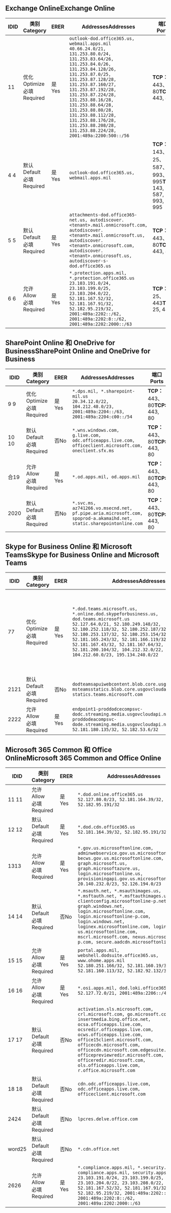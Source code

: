 <!--THIS FILE IS AUTOMATICALLY GENERATED. MANUAL CHANGES WILL BE OVERWRITTEN.-->
<!--Please contact the Office 365 Endpoints team with any questions.-->
<!--USGovDoD endpoints version 2020062900-->
<!--File generated 2020-07-06 08:00:06.0738-->

## <a name="exchange-online"></a><span data-ttu-id="4aee2-101">Exchange Online</span><span class="sxs-lookup"><span data-stu-id="4aee2-101">Exchange Online</span></span>

<span data-ttu-id="4aee2-102">ID</span><span class="sxs-lookup"><span data-stu-id="4aee2-102">ID</span></span> | <span data-ttu-id="4aee2-103">类别</span><span class="sxs-lookup"><span data-stu-id="4aee2-103">Category</span></span> | <span data-ttu-id="4aee2-104">ER</span><span class="sxs-lookup"><span data-stu-id="4aee2-104">ER</span></span> | <span data-ttu-id="4aee2-105">Addresses</span><span class="sxs-lookup"><span data-stu-id="4aee2-105">Addresses</span></span> | <span data-ttu-id="4aee2-106">端口</span><span class="sxs-lookup"><span data-stu-id="4aee2-106">Ports</span></span>
-- | -------------------- | --- | ---------------------------------------------------------------------------------------------------------------------------------------------------------------------------------------------------------------------------------------------------------------------------------------------------------------------------------------------------------------------------------------------- | -------------------------------
<span data-ttu-id="4aee2-107">1</span><span class="sxs-lookup"><span data-stu-id="4aee2-107">1</span></span> | <span data-ttu-id="4aee2-108">优化</span><span class="sxs-lookup"><span data-stu-id="4aee2-108">Optimize</span></span><BR><span data-ttu-id="4aee2-109">必填</span><span class="sxs-lookup"><span data-stu-id="4aee2-109">Required</span></span> | <span data-ttu-id="4aee2-110">是</span><span class="sxs-lookup"><span data-stu-id="4aee2-110">Yes</span></span> | `outlook-dod.office365.us, webmail.apps.mil`<BR>`40.66.24.0/21, 131.253.80.0/24, 131.253.83.64/26, 131.253.84.0/26, 131.253.84.128/26, 131.253.87.0/25, 131.253.87.128/28, 131.253.87.160/27, 131.253.87.192/28, 131.253.87.224/28, 131.253.88.16/28, 131.253.88.64/28, 131.253.88.80/28, 131.253.88.112/28, 131.253.88.176/28, 131.253.88.208/28, 131.253.88.224/28, 2001:489a:2200:500::/56` | <span data-ttu-id="4aee2-111">**TCP：** 443、80</span><span class="sxs-lookup"><span data-stu-id="4aee2-111">**TCP:** 443, 80</span></span>
<span data-ttu-id="4aee2-112">4 </span><span class="sxs-lookup"><span data-stu-id="4aee2-112">4</span></span> | <span data-ttu-id="4aee2-113">默认</span><span class="sxs-lookup"><span data-stu-id="4aee2-113">Default</span></span><BR><span data-ttu-id="4aee2-114">必填</span><span class="sxs-lookup"><span data-stu-id="4aee2-114">Required</span></span> | <span data-ttu-id="4aee2-115">是</span><span class="sxs-lookup"><span data-stu-id="4aee2-115">Yes</span></span> | `outlook-dod.office365.us, webmail.apps.mil` | <span data-ttu-id="4aee2-116">**TCP：** 143、25、587、993、995</span><span class="sxs-lookup"><span data-stu-id="4aee2-116">**TCP:** 143, 25, 587, 993, 995</span></span>
<span data-ttu-id="4aee2-117">5 </span><span class="sxs-lookup"><span data-stu-id="4aee2-117">5</span></span> | <span data-ttu-id="4aee2-118">默认</span><span class="sxs-lookup"><span data-stu-id="4aee2-118">Default</span></span><BR><span data-ttu-id="4aee2-119">必填</span><span class="sxs-lookup"><span data-stu-id="4aee2-119">Required</span></span> | <span data-ttu-id="4aee2-120">是</span><span class="sxs-lookup"><span data-stu-id="4aee2-120">Yes</span></span> | `attachments-dod.office365-net.us, autodiscover.<tenant>.mail.onmicrosoft.com, autodiscover.<tenant>.mail.onmicrosoft.us, autodiscover.<tenant>.onmicrosoft.com, autodiscover.<tenant>.onmicrosoft.us, autodiscover-s-dod.office365.us` | <span data-ttu-id="4aee2-121">**TCP：** 443、80</span><span class="sxs-lookup"><span data-stu-id="4aee2-121">**TCP:** 443, 80</span></span>
<span data-ttu-id="4aee2-122">6 </span><span class="sxs-lookup"><span data-stu-id="4aee2-122">6</span></span> | <span data-ttu-id="4aee2-123">允许</span><span class="sxs-lookup"><span data-stu-id="4aee2-123">Allow</span></span><BR><span data-ttu-id="4aee2-124">必填</span><span class="sxs-lookup"><span data-stu-id="4aee2-124">Required</span></span> | <span data-ttu-id="4aee2-125">是</span><span class="sxs-lookup"><span data-stu-id="4aee2-125">Yes</span></span> | `*.protection.apps.mil, *.protection.office365.us`<BR>`23.103.191.0/24, 23.103.199.0/25, 23.103.204.0/22, 52.181.167.52/32, 52.181.167.91/32, 52.182.95.219/32, 2001:489a:2202::/62, 2001:489a:2202:8::/62, 2001:489a:2202:2000::/63` | <span data-ttu-id="4aee2-126">**TCP：** 25、443</span><span class="sxs-lookup"><span data-stu-id="4aee2-126">**TCP:** 25, 443</span></span>

## <a name="sharepoint-online-and-onedrive-for-business"></a><span data-ttu-id="4aee2-127">SharePoint Online 和 OneDrive for Business</span><span class="sxs-lookup"><span data-stu-id="4aee2-127">SharePoint Online and OneDrive for Business</span></span>

<span data-ttu-id="4aee2-128">ID</span><span class="sxs-lookup"><span data-stu-id="4aee2-128">ID</span></span> | <span data-ttu-id="4aee2-129">类别</span><span class="sxs-lookup"><span data-stu-id="4aee2-129">Category</span></span> | <span data-ttu-id="4aee2-130">ER</span><span class="sxs-lookup"><span data-stu-id="4aee2-130">ER</span></span> | <span data-ttu-id="4aee2-131">Addresses</span><span class="sxs-lookup"><span data-stu-id="4aee2-131">Addresses</span></span> | <span data-ttu-id="4aee2-132">端口</span><span class="sxs-lookup"><span data-stu-id="4aee2-132">Ports</span></span>
-- | -------------------- | --- | ------------------------------------------------------------------------------------------------------------------- | ----------------
<span data-ttu-id="4aee2-133">9 </span><span class="sxs-lookup"><span data-stu-id="4aee2-133">9</span></span> | <span data-ttu-id="4aee2-134">优化</span><span class="sxs-lookup"><span data-stu-id="4aee2-134">Optimize</span></span><BR><span data-ttu-id="4aee2-135">必填</span><span class="sxs-lookup"><span data-stu-id="4aee2-135">Required</span></span> | <span data-ttu-id="4aee2-136">是</span><span class="sxs-lookup"><span data-stu-id="4aee2-136">Yes</span></span> | `*.dps.mil, *.sharepoint-mil.us`<BR>`20.34.12.0/22, 104.212.48.0/23, 2001:489a:2204::/63, 2001:489a:2204:c00::/54` | <span data-ttu-id="4aee2-137">**TCP：** 443、80</span><span class="sxs-lookup"><span data-stu-id="4aee2-137">**TCP:** 443, 80</span></span>
<span data-ttu-id="4aee2-138">10 </span><span class="sxs-lookup"><span data-stu-id="4aee2-138">10</span></span> | <span data-ttu-id="4aee2-139">默认</span><span class="sxs-lookup"><span data-stu-id="4aee2-139">Default</span></span><BR><span data-ttu-id="4aee2-140">必填</span><span class="sxs-lookup"><span data-stu-id="4aee2-140">Required</span></span> | <span data-ttu-id="4aee2-141">否</span><span class="sxs-lookup"><span data-stu-id="4aee2-141">No</span></span> | `*.wns.windows.com, g.live.com, odc.officeapps.live.com, officeclient.microsoft.com, oneclient.sfx.ms` | <span data-ttu-id="4aee2-142">**TCP：** 443、80</span><span class="sxs-lookup"><span data-stu-id="4aee2-142">**TCP:** 443, 80</span></span>
<span data-ttu-id="4aee2-143">合</span><span class="sxs-lookup"><span data-stu-id="4aee2-143">19</span></span> | <span data-ttu-id="4aee2-144">允许</span><span class="sxs-lookup"><span data-stu-id="4aee2-144">Allow</span></span><BR><span data-ttu-id="4aee2-145">必填</span><span class="sxs-lookup"><span data-stu-id="4aee2-145">Required</span></span> | <span data-ttu-id="4aee2-146">是</span><span class="sxs-lookup"><span data-stu-id="4aee2-146">Yes</span></span> | `*.od.apps.mil, od.apps.mil` | <span data-ttu-id="4aee2-147">**TCP：** 443、80</span><span class="sxs-lookup"><span data-stu-id="4aee2-147">**TCP:** 443, 80</span></span>
<span data-ttu-id="4aee2-148">20</span><span class="sxs-lookup"><span data-stu-id="4aee2-148">20</span></span> | <span data-ttu-id="4aee2-149">默认</span><span class="sxs-lookup"><span data-stu-id="4aee2-149">Default</span></span><BR><span data-ttu-id="4aee2-150">必填</span><span class="sxs-lookup"><span data-stu-id="4aee2-150">Required</span></span> | <span data-ttu-id="4aee2-151">否</span><span class="sxs-lookup"><span data-stu-id="4aee2-151">No</span></span> | `*.svc.ms, az741266.vo.msecnd.net, pf.pipe.aria.microsoft.com, spoprod-a.akamaihd.net, static.sharepointonline.com` | <span data-ttu-id="4aee2-152">**TCP：** 443、80</span><span class="sxs-lookup"><span data-stu-id="4aee2-152">**TCP:** 443, 80</span></span>

## <a name="skype-for-business-online-and-microsoft-teams"></a><span data-ttu-id="4aee2-153">Skype for Business Online 和 Microsoft Teams</span><span class="sxs-lookup"><span data-stu-id="4aee2-153">Skype for Business Online and Microsoft Teams</span></span>

<span data-ttu-id="4aee2-154">ID</span><span class="sxs-lookup"><span data-stu-id="4aee2-154">ID</span></span> | <span data-ttu-id="4aee2-155">类别</span><span class="sxs-lookup"><span data-stu-id="4aee2-155">Category</span></span> | <span data-ttu-id="4aee2-156">ER</span><span class="sxs-lookup"><span data-stu-id="4aee2-156">ER</span></span> | <span data-ttu-id="4aee2-157">Addresses</span><span class="sxs-lookup"><span data-stu-id="4aee2-157">Addresses</span></span> | <span data-ttu-id="4aee2-158">端口</span><span class="sxs-lookup"><span data-stu-id="4aee2-158">Ports</span></span>
-- | -------------------- | --- | -------------------------------------------------------------------------------------------------------------------------------------------------------------------------------------------------------------------------------------------------------------------------------------------------------------------------------------------------------- | -----------------------------------------------
<span data-ttu-id="4aee2-159">7</span><span class="sxs-lookup"><span data-stu-id="4aee2-159">7</span></span> | <span data-ttu-id="4aee2-160">优化</span><span class="sxs-lookup"><span data-stu-id="4aee2-160">Optimize</span></span><BR><span data-ttu-id="4aee2-161">必填</span><span class="sxs-lookup"><span data-stu-id="4aee2-161">Required</span></span> | <span data-ttu-id="4aee2-162">是</span><span class="sxs-lookup"><span data-stu-id="4aee2-162">Yes</span></span> | `*.dod.teams.microsoft.us, *.online.dod.skypeforbusiness.us, dod.teams.microsoft.us`<BR>`52.127.64.0/21, 52.180.249.148/32, 52.180.252.118/32, 52.180.252.187/32, 52.180.253.137/32, 52.180.253.154/32, 52.181.165.243/32, 52.181.166.119/32, 52.181.167.43/32, 52.181.167.64/32, 52.181.200.104/32, 104.212.32.0/22, 104.212.60.0/23, 195.134.240.0/22` | <span data-ttu-id="4aee2-163">**TCP：** 443</span><span class="sxs-lookup"><span data-stu-id="4aee2-163">**TCP:** 443</span></span><BR><span data-ttu-id="4aee2-164">**UDP：** 3478、3479、3480、3481</span><span class="sxs-lookup"><span data-stu-id="4aee2-164">**UDP:** 3478, 3479, 3480, 3481</span></span>
<span data-ttu-id="4aee2-165"> 21</span><span class="sxs-lookup"><span data-stu-id="4aee2-165">21</span></span> | <span data-ttu-id="4aee2-166">默认</span><span class="sxs-lookup"><span data-stu-id="4aee2-166">Default</span></span><BR><span data-ttu-id="4aee2-167">必填</span><span class="sxs-lookup"><span data-stu-id="4aee2-167">Required</span></span> | <span data-ttu-id="4aee2-168">否</span><span class="sxs-lookup"><span data-stu-id="4aee2-168">No</span></span> | `dodteamsapuiwebcontent.blob.core.usgovcloudapi.net, msteamsstatics.blob.core.usgovcloudapi.net, statics.teams.microsoft.com` | <span data-ttu-id="4aee2-169">**TCP：** 443</span><span class="sxs-lookup"><span data-stu-id="4aee2-169">**TCP:** 443</span></span>
<span data-ttu-id="4aee2-170">22</span><span class="sxs-lookup"><span data-stu-id="4aee2-170">22</span></span> | <span data-ttu-id="4aee2-171">允许</span><span class="sxs-lookup"><span data-stu-id="4aee2-171">Allow</span></span><BR><span data-ttu-id="4aee2-172">必填</span><span class="sxs-lookup"><span data-stu-id="4aee2-172">Required</span></span> | <span data-ttu-id="4aee2-173">是</span><span class="sxs-lookup"><span data-stu-id="4aee2-173">Yes</span></span> | `endpoint1-proddodcecompsvc-dodc.streaming.media.usgovcloudapi.net, endpoint1-proddodeacompsvc-dode.streaming.media.usgovcloudapi.net`<BR>`52.181.180.135/32, 52.182.53.6/32` | <span data-ttu-id="4aee2-174">**TCP：** 443</span><span class="sxs-lookup"><span data-stu-id="4aee2-174">**TCP:** 443</span></span>

## <a name="microsoft-365-common-and-office-online"></a><span data-ttu-id="4aee2-175">Microsoft 365 Common 和 Office Online</span><span class="sxs-lookup"><span data-stu-id="4aee2-175">Microsoft 365 Common and Office Online</span></span>

<span data-ttu-id="4aee2-176">ID</span><span class="sxs-lookup"><span data-stu-id="4aee2-176">ID</span></span> | <span data-ttu-id="4aee2-177">类别</span><span class="sxs-lookup"><span data-stu-id="4aee2-177">Category</span></span> | <span data-ttu-id="4aee2-178">ER</span><span class="sxs-lookup"><span data-stu-id="4aee2-178">ER</span></span> | <span data-ttu-id="4aee2-179">Addresses</span><span class="sxs-lookup"><span data-stu-id="4aee2-179">Addresses</span></span> | <span data-ttu-id="4aee2-180">端口</span><span class="sxs-lookup"><span data-stu-id="4aee2-180">Ports</span></span>
-- | ------------------- | --- | ---------------------------------------------------------------------------------------------------------------------------------------------------------------------------------------------------------------------------------------------------------------------------------------------------------------------------------------------------------------------------------------------- | ----------------
<span data-ttu-id="4aee2-181">11 </span><span class="sxs-lookup"><span data-stu-id="4aee2-181">11</span></span> | <span data-ttu-id="4aee2-182">允许</span><span class="sxs-lookup"><span data-stu-id="4aee2-182">Allow</span></span><BR><span data-ttu-id="4aee2-183">必填</span><span class="sxs-lookup"><span data-stu-id="4aee2-183">Required</span></span> | <span data-ttu-id="4aee2-184">是</span><span class="sxs-lookup"><span data-stu-id="4aee2-184">Yes</span></span> | `*.dod.online.office365.us`<BR>`52.127.80.0/23, 52.181.164.39/32, 52.182.95.191/32` | <span data-ttu-id="4aee2-185">**TCP：** 443</span><span class="sxs-lookup"><span data-stu-id="4aee2-185">**TCP:** 443</span></span>
<span data-ttu-id="4aee2-186">12 </span><span class="sxs-lookup"><span data-stu-id="4aee2-186">12</span></span> | <span data-ttu-id="4aee2-187">默认</span><span class="sxs-lookup"><span data-stu-id="4aee2-187">Default</span></span><BR><span data-ttu-id="4aee2-188">必填</span><span class="sxs-lookup"><span data-stu-id="4aee2-188">Required</span></span> | <span data-ttu-id="4aee2-189">是</span><span class="sxs-lookup"><span data-stu-id="4aee2-189">Yes</span></span> | `*.dod.cdn.office365.us`<BR>`52.181.164.39/32, 52.182.95.191/32` | <span data-ttu-id="4aee2-190">**TCP：** 443</span><span class="sxs-lookup"><span data-stu-id="4aee2-190">**TCP:** 443</span></span>
<span data-ttu-id="4aee2-191">13</span><span class="sxs-lookup"><span data-stu-id="4aee2-191">13</span></span> | <span data-ttu-id="4aee2-192">允许</span><span class="sxs-lookup"><span data-stu-id="4aee2-192">Allow</span></span><BR><span data-ttu-id="4aee2-193">必填</span><span class="sxs-lookup"><span data-stu-id="4aee2-193">Required</span></span> | <span data-ttu-id="4aee2-194">是</span><span class="sxs-lookup"><span data-stu-id="4aee2-194">Yes</span></span> | `*.gov.us.microsoftonline.com, adminwebservice.gov.us.microsoftonline.com, becws.gov.us.microsoftonline.com, dod-graph.microsoft.us, graph.microsoftazure.us, login.microsoftonline.us, provisioningapi.gov.us.microsoftonline.com`<BR>`20.140.232.0/23, 52.126.194.0/23` | <span data-ttu-id="4aee2-195">**TCP：** 443</span><span class="sxs-lookup"><span data-stu-id="4aee2-195">**TCP:** 443</span></span>
<span data-ttu-id="4aee2-196">14 </span><span class="sxs-lookup"><span data-stu-id="4aee2-196">14</span></span> | <span data-ttu-id="4aee2-197">默认</span><span class="sxs-lookup"><span data-stu-id="4aee2-197">Default</span></span><BR><span data-ttu-id="4aee2-198">必填</span><span class="sxs-lookup"><span data-stu-id="4aee2-198">Required</span></span> | <span data-ttu-id="4aee2-199">否</span><span class="sxs-lookup"><span data-stu-id="4aee2-199">No</span></span> | `*.msauth.net, *.msauthimages.us, *.msftauth.net, *.msftauthimages.us, clientconfig.microsoftonline-p.net, graph.windows.net, login.microsoftonline.com, login.microsoftonline-p.com, login.windows.net, loginex.microsoftonline.com, login-us.microsoftonline.com, mscrl.microsoft.com, nexus.microsoftonline-p.com, secure.aadcdn.microsoftonline-p.com` | <span data-ttu-id="4aee2-200">**TCP：** 443</span><span class="sxs-lookup"><span data-stu-id="4aee2-200">**TCP:** 443</span></span>
<span data-ttu-id="4aee2-201">15 </span><span class="sxs-lookup"><span data-stu-id="4aee2-201">15</span></span> | <span data-ttu-id="4aee2-202">允许</span><span class="sxs-lookup"><span data-stu-id="4aee2-202">Allow</span></span><BR><span data-ttu-id="4aee2-203">必填</span><span class="sxs-lookup"><span data-stu-id="4aee2-203">Required</span></span> | <span data-ttu-id="4aee2-204">是</span><span class="sxs-lookup"><span data-stu-id="4aee2-204">Yes</span></span> | `portal.apps.mil, webshell.dodsuite.office365.us, www.ohome.apps.mil`<BR>`52.180.251.166/32, 52.181.160.19/32, 52.181.160.113/32, 52.182.92.132/32` | <span data-ttu-id="4aee2-205">**TCP：** 443</span><span class="sxs-lookup"><span data-stu-id="4aee2-205">**TCP:** 443</span></span>
<span data-ttu-id="4aee2-206">16 </span><span class="sxs-lookup"><span data-stu-id="4aee2-206">16</span></span> | <span data-ttu-id="4aee2-207">允许</span><span class="sxs-lookup"><span data-stu-id="4aee2-207">Allow</span></span><BR><span data-ttu-id="4aee2-208">必填</span><span class="sxs-lookup"><span data-stu-id="4aee2-208">Required</span></span> | <span data-ttu-id="4aee2-209">是</span><span class="sxs-lookup"><span data-stu-id="4aee2-209">Yes</span></span> | `*.osi.apps.mil, dod.loki.office365.us`<BR>`52.127.72.0/21, 2001:489a:2206::/48` | <span data-ttu-id="4aee2-210">**TCP：** 443</span><span class="sxs-lookup"><span data-stu-id="4aee2-210">**TCP:** 443</span></span>
<span data-ttu-id="4aee2-211">17 </span><span class="sxs-lookup"><span data-stu-id="4aee2-211">17</span></span> | <span data-ttu-id="4aee2-212">默认</span><span class="sxs-lookup"><span data-stu-id="4aee2-212">Default</span></span><BR><span data-ttu-id="4aee2-213">必填</span><span class="sxs-lookup"><span data-stu-id="4aee2-213">Required</span></span> | <span data-ttu-id="4aee2-214">否</span><span class="sxs-lookup"><span data-stu-id="4aee2-214">No</span></span> | `activation.sls.microsoft.com, crl.microsoft.com, go.microsoft.com, insertmedia.bing.office.net, ocsa.officeapps.live.com, ocsredir.officeapps.live.com, ocws.officeapps.live.com, office15client.microsoft.com, officecdn.microsoft.com, officecdn.microsoft.com.edgesuite.net, officepreviewredir.microsoft.com, officeredir.microsoft.com, ols.officeapps.live.com, r.office.microsoft.com` | <span data-ttu-id="4aee2-215">**TCP：** 443、80</span><span class="sxs-lookup"><span data-stu-id="4aee2-215">**TCP:** 443, 80</span></span>
<span data-ttu-id="4aee2-216">18 </span><span class="sxs-lookup"><span data-stu-id="4aee2-216">18</span></span> | <span data-ttu-id="4aee2-217">默认</span><span class="sxs-lookup"><span data-stu-id="4aee2-217">Default</span></span><BR><span data-ttu-id="4aee2-218">必填</span><span class="sxs-lookup"><span data-stu-id="4aee2-218">Required</span></span> | <span data-ttu-id="4aee2-219">否</span><span class="sxs-lookup"><span data-stu-id="4aee2-219">No</span></span> | `cdn.odc.officeapps.live.com, odc.officeapps.live.com, officeclient.microsoft.com` | <span data-ttu-id="4aee2-220">**TCP：** 443、80</span><span class="sxs-lookup"><span data-stu-id="4aee2-220">**TCP:** 443, 80</span></span>
<span data-ttu-id="4aee2-221">24</span><span class="sxs-lookup"><span data-stu-id="4aee2-221">24</span></span> | <span data-ttu-id="4aee2-222">默认</span><span class="sxs-lookup"><span data-stu-id="4aee2-222">Default</span></span><BR><span data-ttu-id="4aee2-223">必填</span><span class="sxs-lookup"><span data-stu-id="4aee2-223">Required</span></span> | <span data-ttu-id="4aee2-224">否</span><span class="sxs-lookup"><span data-stu-id="4aee2-224">No</span></span> | `lpcres.delve.office.com` | <span data-ttu-id="4aee2-225">**TCP：** 443</span><span class="sxs-lookup"><span data-stu-id="4aee2-225">**TCP:** 443</span></span>
<span data-ttu-id="4aee2-226">word</span><span class="sxs-lookup"><span data-stu-id="4aee2-226">25</span></span> | <span data-ttu-id="4aee2-227">默认</span><span class="sxs-lookup"><span data-stu-id="4aee2-227">Default</span></span><BR><span data-ttu-id="4aee2-228">必填</span><span class="sxs-lookup"><span data-stu-id="4aee2-228">Required</span></span> | <span data-ttu-id="4aee2-229">否</span><span class="sxs-lookup"><span data-stu-id="4aee2-229">No</span></span> | `*.cdn.office.net` | <span data-ttu-id="4aee2-230">**TCP：** 443</span><span class="sxs-lookup"><span data-stu-id="4aee2-230">**TCP:** 443</span></span>
<span data-ttu-id="4aee2-231">26</span><span class="sxs-lookup"><span data-stu-id="4aee2-231">26</span></span> | <span data-ttu-id="4aee2-232">允许</span><span class="sxs-lookup"><span data-stu-id="4aee2-232">Allow</span></span><BR><span data-ttu-id="4aee2-233">必填</span><span class="sxs-lookup"><span data-stu-id="4aee2-233">Required</span></span> | <span data-ttu-id="4aee2-234">是</span><span class="sxs-lookup"><span data-stu-id="4aee2-234">Yes</span></span> | `*.compliance.apps.mil, *.security.apps.mil, compliance.apps.mil, security.apps.mil`<BR>`23.103.191.0/24, 23.103.199.0/25, 23.103.204.0/22, 23.103.208.0/22, 52.181.167.52/32, 52.181.167.91/32, 52.182.95.219/32, 2001:489a:2202::/62, 2001:489a:2202:8::/62, 2001:489a:2202:2000::/63` | <span data-ttu-id="4aee2-235">**TCP：** 443、80</span><span class="sxs-lookup"><span data-stu-id="4aee2-235">**TCP:** 443, 80</span></span>

